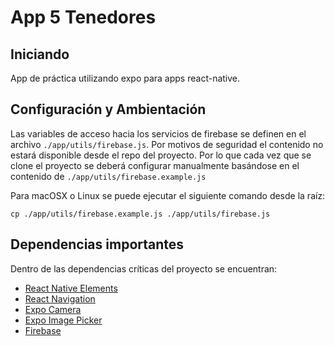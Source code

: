 # App 5 Tenedores

## Iniciando

App de práctica utilizando expo para apps react-native.

## Configuración y Ambientación

Las variables de acceso hacia los servicios de firebase se definen en el archivo `./app/utils/firebase.js`. Por motivos de seguridad el contenido no estará disponible desde el repo del proyecto. Por lo que cada vez que se clone el proyecto se deberá configurar manualmente basándose en el contenido de `./app/utils/firebase.example.js`

Para macOSX o Linux se puede ejecutar el siguiente comando desde la raíz:

`cp ./app/utils/firebase.example.js ./app/utils/firebase.js `

## Dependencias importantes

Dentro de las dependencias críticas del proyecto se encuentran:

- [React Native Elements](https://reactnativeelements.com/)
- [React Navigation](https://reactnavigation.org/)
- [Expo Camera](https://docs.expo.io/versions/latest/sdk/camera/)
- [Expo Image Picker](https://docs.expo.io/versions/latest/sdk/imagepicker/)
- [Firebase](https://www.npmjs.com/package/firebase)

